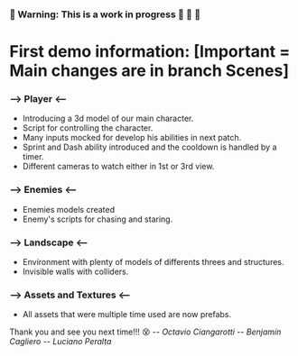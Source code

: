 ### :construction_worker: Warning: This is a work in progress :construction: :construction: :construction: 
# First demo information: [Important = Main changes are in branch Scenes]
### --> Player <--
- Introducing a 3d model of our main character.
- Script for controlling the character.
- Many inputs mocked for develop his abilities in next patch.
- Sprint and Dash ability introduced and the cooldown is handled by a timer.
- Different cameras to watch either in 1st or 3rd view.

### --> Enemies <--
- Enemies models created
- Enemy's scripts for chasing and staring.

### --> Landscape <--
- Environment with plenty of models of differents threes and structures.
- Invisible walls with colliders.

### --> Assets and Textures <--
- All assets that were multiple time used are now prefabs.

Thank you and see you next time!!! :dizzy_face:
-- *Octavio Ciangarotti*
-- *Benjamín Cagliero*
-- *Luciano Peralta*
